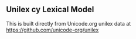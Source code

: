Unilex cy Lexical Model
----------------------

This is built directly from Unicode.org unilex data at
https://github.com/unicode-org/unilex
